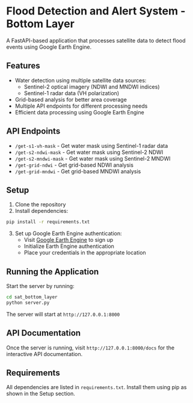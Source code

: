 # Flood Detection and Alert System - Bottom Layer

A FastAPI-based application that processes satellite data to detect flood events using Google Earth Engine.

## Features

- Water detection using multiple satellite data sources:
  - Sentinel-2 optical imagery (NDWI and MNDWI indices)
  - Sentinel-1 radar data (VH polarization)
- Grid-based analysis for better area coverage
- Multiple API endpoints for different processing needs
- Efficient data processing using Google Earth Engine

## API Endpoints

- `/get-s1-vh-mask` - Get water mask using Sentinel-1 radar data
- `/get-s2-ndwi-mask` - Get water mask using Sentinel-2 NDWI
- `/get-s2-mndwi-mask` - Get water mask using Sentinel-2 MNDWI
- `/get-grid-ndwi` - Get grid-based NDWI analysis
- `/get-grid-mndwi` - Get grid-based MNDWI analysis

## Setup

1. Clone the repository
2. Install dependencies:
```bash
pip install -r requirements.txt
```
3. Set up Google Earth Engine authentication:
   - Visit [Google Earth Engine](https://earthengine.google.com/) to sign up
   - Initialize Earth Engine authentication
   - Place your credentials in the appropriate location

## Running the Application

Start the server by running:

```bash
cd sat_bottom_layer
python server.py
```

The server will start at `http://127.0.0.1:8000`

## API Documentation

Once the server is running, visit `http://127.0.0.1:8000/docs` for the interactive API documentation.

## Requirements

All dependencies are listed in `requirements.txt`. Install them using pip as shown in the Setup section.
